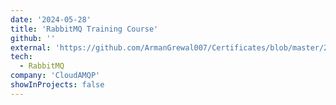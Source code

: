 ```yaml
---
date: '2024-05-28'
title: 'RabbitMQ Training Course'
github: ''
external: 'https://github.com/ArmanGrewal007/Certificates/blob/master/2024_05_28_rabbitmq.pdf'
tech:
  - RabbitMQ
company: 'CloudAMQP'
showInProjects: false
---
```



